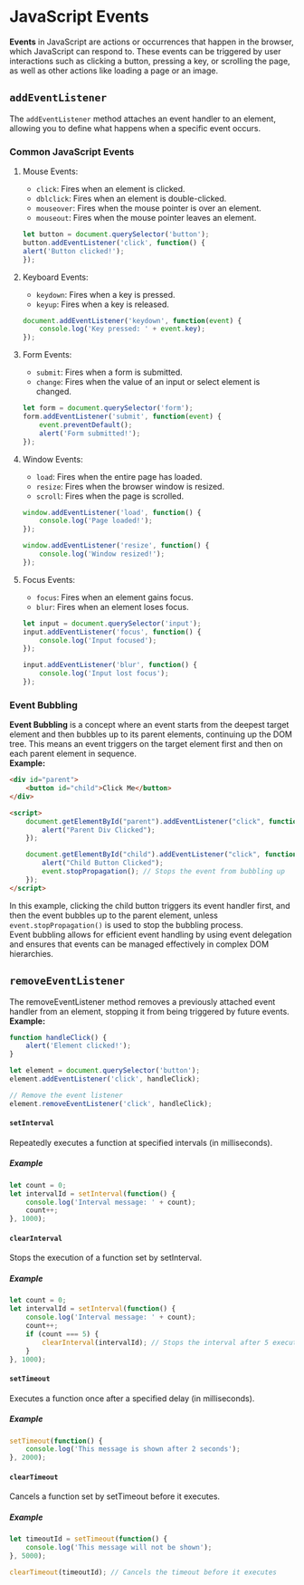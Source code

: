 # JavaScript Events
**Events** in JavaScript are actions or occurrences that happen in the browser, which JavaScript can respond to. These events can be triggered by user interactions such as clicking a button, pressing a key, or scrolling the page, as well as other actions like loading a page or an image.<br>
## `addEventListener`
The `addEventListener` method attaches an event handler to an element, allowing you to define what happens when a specific event occurs.
### Common JavaScript Events
1. Mouse Events:
    - `click`: Fires when an element is clicked.
    - `dblclick`: Fires when an element is double-clicked.
    - `mouseover`: Fires when the mouse pointer is over an element.
    - `mouseout`: Fires when the mouse pointer leaves an element.
    ```js
    let button = document.querySelector('button');
    button.addEventListener('click', function() {
    alert('Button clicked!');
    });
    ```

2. Keyboard Events:
    - `keydown`: Fires when a key is pressed.
    - `keyup`: Fires when a key is released.
    ```js
    document.addEventListener('keydown', function(event) {
        console.log('Key pressed: ' + event.key);
    });
    ```

3. Form Events:
    - `submit`: Fires when a form is submitted.
    - `change`: Fires when the value of an input or select element is changed.
    ```js
    let form = document.querySelector('form');
    form.addEventListener('submit', function(event) {
        event.preventDefault();
        alert('Form submitted!');
    });
    ```

4. Window Events:
    - `load`: Fires when the entire page has loaded.
    - `resize`: Fires when the browser window is resized.
    - `scroll`: Fires when the page is scrolled. 
    ```js
    window.addEventListener('load', function() {
        console.log('Page loaded!');
    });

    window.addEventListener('resize', function() {
        console.log('Window resized!');
    });
    ```

5. Focus Events:
    - `focus`: Fires when an element gains focus.
    - `blur`: Fires when an element loses focus.
    ```js
    let input = document.querySelector('input');
    input.addEventListener('focus', function() {
        console.log('Input focused');
    });

    input.addEventListener('blur', function() {
        console.log('Input lost focus');
    });
    ```

### Event Bubbling
**Event Bubbling** is a concept where an event starts from the deepest target element and then bubbles up to its parent elements, continuing up the DOM tree. This means an event triggers on the target element first and then on each parent element in sequence.<br>
**Example:**
```html
<div id="parent">
    <button id="child">Click Me</button>
</div>

<script>
    document.getElementById("parent").addEventListener("click", function() {
        alert("Parent Div Clicked");
    });

    document.getElementById("child").addEventListener("click", function(event) {
        alert("Child Button Clicked");
        event.stopPropagation(); // Stops the event from bubbling up
    });
</script>
```
In this example, clicking the child button triggers its event handler first, and then the event bubbles up to the parent element, unless `event.stopPropagation()` is used to stop the bubbling process.<br>
Event bubbling allows for efficient event handling by using event delegation and ensures that events can be managed effectively in complex DOM hierarchies.

## `removeEventListener`
The removeEventListener method removes a previously attached event handler from an element, stopping it from being triggered by future events.<br>
**Example:**
```js
function handleClick() {
    alert('Element clicked!');
}

let element = document.querySelector('button');
element.addEventListener('click', handleClick);

// Remove the event listener
element.removeEventListener('click', handleClick);
```

#### `setInterval`
Repeatedly executes a function at specified intervals (in milliseconds).
##### Example
```js
let count = 0;
let intervalId = setInterval(function() {
    console.log('Interval message: ' + count);
    count++;
}, 1000);
```

#### `clearInterval`
Stops the execution of a function set by setInterval.
##### Example
```js
let count = 0;
let intervalId = setInterval(function() {
    console.log('Interval message: ' + count);
    count++;
    if (count === 5) {
        clearInterval(intervalId); // Stops the interval after 5 executions
    }
}, 1000);
```

#### `setTimeout`
Executes a function once after a specified delay (in milliseconds).
##### Example
```js
setTimeout(function() {
    console.log('This message is shown after 2 seconds');
}, 2000);
```

#### `clearTimeout`
Cancels a function set by setTimeout before it executes.
##### Example
```js
let timeoutId = setTimeout(function() {
    console.log('This message will not be shown');
}, 5000);

clearTimeout(timeoutId); // Cancels the timeout before it executes
```

